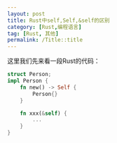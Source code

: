 ```yaml
---
layout: post
title: Rust中self,Self,&self的区别
category: [Rust,编程语言]
tag: [Rust, 其他]
permalink: /Title::title
---
```

这里我们先来看一段Rust的代码：
``` rust
struct Person;
impl Person {
    fn new() -> Self {
        Person{}
    }

    fn xxx(&self) {
        ...
    }
}
```